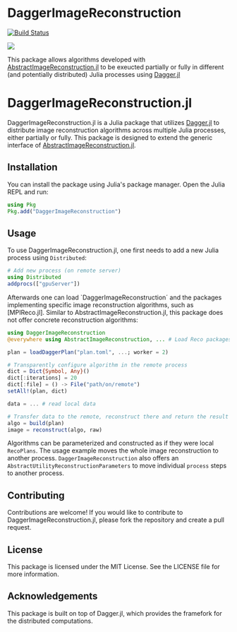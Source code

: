 # DaggerImageReconstruction

[![Build Status](https://github.com/JuliaImageRecon/DaggerImageReconstruction.jl/actions/workflows/CI.yml/badge.svg?branch=main)](https://github.com/JuliaImageRecon/DaggerImageReconstruction.jl/actions/workflows/CI.yml?query=branch%3Amain)

[![](https://img.shields.io/badge/docs-latest-blue.svg)](https://JuliaImageRecon.github.io/DaggerImageReconstruction.jl)

This package allows algorithms developed with [AbstractImageReconstruction.jl](https://github.com/JuliaImageRecon/AbstractImageReconstruction.jl) to be exeucted partially or fully in different (and potentially distributed) Julia processes using [Dagger.jl](https://github.com/JuliaParallel/Dagger.jl/)

# DaggerImageReconstruction.jl

DaggerImageReconstruction.jl is a Julia package that utilizes [Dagger.jl](https://github.com/JuliaParallel/Dagger.jl/) to distribute image reconstruction algorithms across multiple Julia processes, either partially or fully. This package is designed to extend the generic interface of [AbstractImageReconstruction.jl](https://github.com/JuliaImageRecon/AbstractImageReconstruction.jl).

## Installation

You can install the package using Julia's package manager. Open the Julia REPL and run:

```julia
using Pkg
Pkg.add("DaggerImageReconstruction")
```

## Usage

To use DaggerImageReconstruction.jl, one first needs to add a new Julia process using `Distributed`:

```julia
# Add new process (on remote server)
using Distributed
addprocs(["gpuServer"])
```

Afterwards one can load `DaggerImageReconstruction´ and the packages implementing specific image reconstruction algorithms, such as [MPIReco.jl]. Similar to AbstractImageReconstruction.jl, this package does not offer concrete reconstruction algorithms:

```julia
using DaggerImageReconstruction
@everywhere using AbstractImageReconstruction, ... # Load Reco packages

plan = loadDaggerPlan("plan.toml", ...; worker = 2)

# Transparently configure algorithm in the remote process
dict = Dict{Symbol, Any}()
dict[:iterations] = 20
dict[:file] = () -> File("path/on/remote")
setAll!(plan, dict)

data = ... # read local data

# Transfer data to the remote, reconstruct there and return the result
algo = build(plan)
image = reconstruct(algo, raw)
```

Algorithms can be parameterized and constructed as if they were local `RecoPlans`. The usage example moves the whole image reconstruction to another process. `DaggerImageReconstruction` also offers an `AbstractUtilityReconstructionParameters` to move individual `process` steps to another process.

## Contributing

Contributions are welcome! If you would like to contribute to DaggerImageReconstruction.jl, please fork the repository and create a pull request.

## License

This package is licensed under the MIT License. See the LICENSE file for more information.

## Acknowledgements

This package is built on top of Dagger.jl, which provides the framefork for the distributed computations.